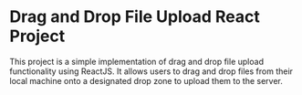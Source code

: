 # Drag and Drop File Upload React Project

This project is a simple implementation of drag and drop file upload functionality using ReactJS. It allows users to drag and drop files from their local machine onto a designated drop zone to upload them to the server.

